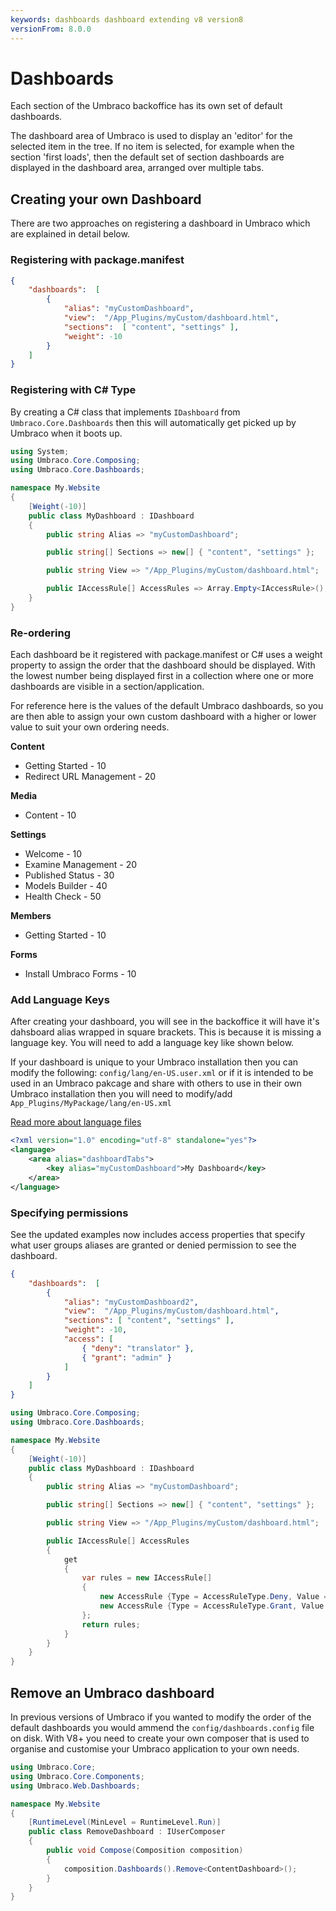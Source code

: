 ```yaml
---
keywords: dashboards dashboard extending v8 version8
versionFrom: 8.0.0
---
```


# Dashboards
Each section of the Umbraco backoffice has its own set of default dashboards.

The dashboard area of Umbraco is used to display an 'editor' for the selected item in the tree. If no item is selected, for example when the section 'first loads', then the default set of section dashboards are displayed in the dashboard area, arranged over multiple tabs.

## Creating your own Dashboard
There are two approaches on registering a dashboard in Umbraco which are explained in detail below.

### Registering with package.manifest
```json
{
    "dashboards":  [
        {
            "alias": "myCustomDashboard",
            "view":  "/App_Plugins/myCustom/dashboard.html",
            "sections":  [ "content", "settings" ],
            "weight": -10
        }
    ]
}
```

### Registering with C# Type
By creating a C# class that implements `IDashboard` from `Umbraco.Core.Dashboards` then this will automatically get picked up by Umbraco when it boots up.

```csharp
using System;
using Umbraco.Core.Composing;
using Umbraco.Core.Dashboards;

namespace My.Website
{
    [Weight(-10)]
    public class MyDashboard : IDashboard
    {
        public string Alias => "myCustomDashboard";

        public string[] Sections => new[] { "content", "settings" };

        public string View => "/App_Plugins/myCustom/dashboard.html";

        public IAccessRule[] AccessRules => Array.Empty<IAccessRule>();
    }
}
```

### Re-ordering
Each dashboard be it registered with package.manifest or C# uses a weight property to assign the order that the dashboard should be displayed. With the lowest number being displayed first in a collection where one or more dashboards are visible in a section/application.

For reference here is the values of the default Umbraco dashboards, so you are then able to assign your own custom dashboard with a higher or lower value to suit your own ordering needs.

**Content**
* Getting Started - 10
* Redirect URL Management - 20

**Media**
* Content - 10

**Settings**
* Welcome - 10
* Examine Management - 20
* Published Status - 30
* Models Builder - 40
* Health Check - 50

**Members**
* Getting Started - 10

**Forms**
* Install Umbraco Forms - 10

### Add Language Keys
After creating your dashboard, you will see in the backoffice it will have it's dahsboard alias wrapped in square brackets. This is because it is missing a language key.
You will need to add a language key like shown below.

If your dashboard is unique to your Umbraco installation then you can modify the following: `config/lang/en-US.user.xml` or if it is intended to be used in an Umbraco pakcage and share with others to use in their own Umbraco installation then you will need to modify/add `App_Plugins/MyPackage/lang/en-US.xml`

[Read more about language files](../Language-Files/index.md)

```xml
<?xml version="1.0" encoding="utf-8" standalone="yes"?>
<language>
    <area alias="dashboardTabs">
        <key alias="myCustomDashboard">My Dashboard</key>
    </area>
</language>
```

### Specifying permissions
See the updated examples now includes access properties that specify what user groups aliases are granted or denied permission to see the dashboard.

```json
{
    "dashboards":  [
        {
            "alias": "myCustomDashboard2",
            "view":  "/App_Plugins/myCustom/dashboard.html",
            "sections": [ "content", "settings" ],
            "weight": -10,
            "access": [
                { "deny": "translator" },
                { "grant": "admin" }
            ]
        }
    ]
}
```

```csharp
using Umbraco.Core.Composing;
using Umbraco.Core.Dashboards;

namespace My.Website
{
    [Weight(-10)]
    public class MyDashboard : IDashboard
    {
        public string Alias => "myCustomDashboard";

        public string[] Sections => new[] { "content", "settings" };

        public string View => "/App_Plugins/myCustom/dashboard.html";

        public IAccessRule[] AccessRules
        {
            get
            {
                var rules = new IAccessRule[]
                {
                    new AccessRule {Type = AccessRuleType.Deny, Value = Umbraco.Core.Constants.Security.TranslatorGroupAlias},
                    new AccessRule {Type = AccessRuleType.Grant, Value = Umbraco.Core.Constants.Security.AdminGroupAlias}
                };
                return rules;
            }
        }
    }
}
```

## Remove an Umbraco dashboard
In previous versions of Umbraco if you wanted to modify the order of the default dashboards you would ammend the `config/dashboards.config` file on disk. With V8+ you need to create your own composer that is used to organise and customise your Umbraco application to your own needs.

```csharp
using Umbraco.Core;
using Umbraco.Core.Components;
using Umbraco.Web.Dashboards;

namespace My.Website
{
    [RuntimeLevel(MinLevel = RuntimeLevel.Run)]
    public class RemoveDashboard : IUserComposer
    {
        public void Compose(Composition composition)
        {
            composition.Dashboards().Remove<ContentDashboard>();
        }
    }
}
```